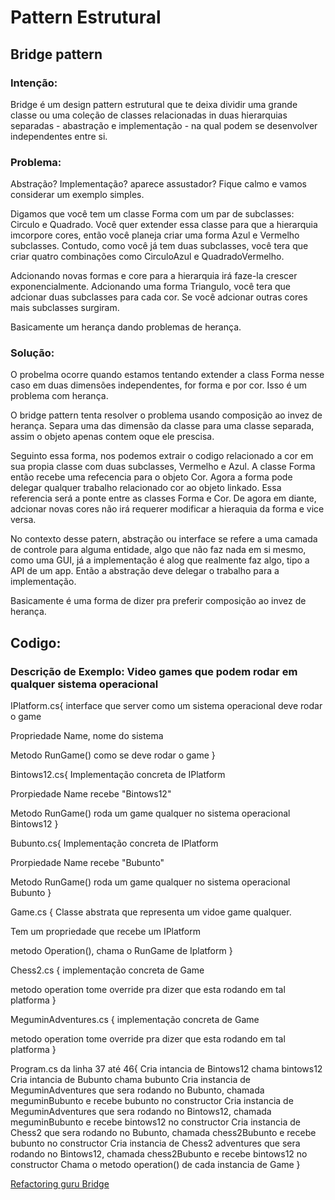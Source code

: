 # Pattern Estrutural

## Bridge pattern

### **Intenção**:

Bridge é um design pattern estrutural que te deixa dividir uma grande classe ou uma coleção de classes relacionadas in duas hierarquias separadas - abastração e implementação -
na qual podem se desenvolver independentes entre si.

### **Problema**:

Abstração? Implementação? aparece assustador? Fique calmo e vamos considerar um exemplo simples.

Digamos que você tem um classe Forma com um par de subclasses: Circulo e Quadrado. Você quer extender essa classe para que a hierarquia imcorpore cores, então você planeja 
criar uma forma Azul e Vermelho subclasses. Contudo, como você já tem duas subclasses, você tera que criar quatro combinações como CirculoAzul e QuadradoVermelho.

Adcionando novas formas e core para a hierarquia irá faze-la crescer exponencialmente. Adcionando uma forma Triangulo, você tera que adcionar duas subclasses para cada cor.
Se você adcionar outras cores mais subclasses surgiram.

Basicamente um herança dando problemas de herança.


### **Solução**:

O probelma ocorre quando estamos tentando extender a class Forma nesse caso em duas dimensões independentes, for forma e por cor. Isso é um problema com herança.

O bridge pattern tenta resolver o problema usando composição ao invez de herança. Separa uma das dimensão da classe para uma classe separada, assim o objeto apenas contem oque
ele prescisa.

Seguinto essa forma, nos podemos extrair o codigo relacionado a cor em sua propia classe com duas subclasses, Vermelho e Azul. A classe Forma então recebe uma refecencia para o
objeto Cor. Agora a forma pode delegar qualquer trabalho relacionado cor ao objeto linkado. Essa referencia será a ponte entre as classes Forma e Cor. De agora em diante,
adcionar novas cores não irá requerer modificar a hieraquia da forma e vice versa.

No contexto desse patern, abstração ou interface se refere a uma camada de controle para alguma entidade, algo que não faz nada em si mesmo, como uma GUI, já a implementação é
alog que realmente faz algo, tipo a API de um app. Então a abstração deve delegar o trabalho para a implementação.

Basicamente é uma forma de dizer pra preferir composição ao invez de herança.

## Codigo:

### Descrição de Exemplo: Video games que podem rodar em qualquer sistema operacional

IPlatform.cs{
interface que server como um sistema operacional deve rodar o game

Propriedade Name, nome do sistema

Metodo RunGame() como se deve rodar o game
}

Bintows12.cs{
Implementação concreta de IPlatform

Prorpiedade Name recebe "Bintows12"

Metodo RunGame() roda um game qualquer no sistema operacional Bintows12
}

Bubunto.cs{
Implementação concreta de IPlatform

Prorpiedade Name recebe "Bubunto"

Metodo RunGame() roda um game qualquer no sistema operacional Bubunto
}

Game.cs {
Classe abstrata que representa um vidoe game qualquer.

Tem um propriedade que recebe um IPlatform

metodo Operation(), chama o RunGame de Iplatform 
}

Chess2.cs {
implementação concreta de Game

metodo operation tome override pra dizer que esta rodando em tal platforma
}

MeguminAdventures.cs {
implementação concreta de Game

metodo operation tome override pra dizer que esta rodando em tal platforma
}

Program.cs da linha 37 até 46{
Cria intancia de Bintows12 chama bintows12
Cria intancia de Bubunto chama bubunto
Cria instancia de MeguminAdventures que sera rodando no Bubunto, chamada meguminBubunto e recebe bubunto no constructor
Cria instancia de MeguminAdventures que sera rodando no Bintows12, chamada meguminBubunto e recebe bintows12 no constructor
Cria instancia de Chess2 que sera rodando no Bubunto, chamada chess2Bubunto e recebe bubunto no constructor
Cria instancia de Chess2 adventures que sera rodando no Bintows12, chamada chess2Bubunto e recebe bintows12 no constructor
Chama o metodo operation() de cada instancia de Game
}



[Refactoring guru Bridge](https://refactoring.guru/design-patterns/bridge)









